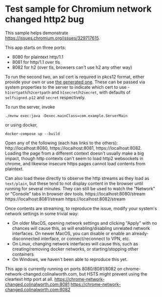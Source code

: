 # Test sample for Chromium network changed http2 bug

This sample helps demonstrate https://issues.chromium.org/issues/329717615.

This app starts on three ports:
 * 8080 for plaintext http/1.1
 * 8081 for http/1.1 over tls
 * 8082 for h2 (over tls, browsers can't use h2 any other way)

To run the second two, an ssl cert is required in pkcs12 format, either provide your own or use 
[the generated one](cert.md). These can be passed via system properties to the server to indicate
which cert to use - `h1certpath`/`h2certpath` and `h1secret`/`h2secret`, with defaults of
`selfsigned.p12` and `secret` respectively.

To run the server, invoke 
```
./mvnw exec:java -Dexec.mainClass=com.example.ServerMain
```
or using docker, 
```
docker-compose up --build
```

Open any of the following (each has links to the others): http://localhost:8080, https://localhost:8081, 
https://localhost:8082. Loading the page from a different context doesn't usually make a big impact, though
http contexts can't seem to load http2 websockets in chrome, and likewise insecure https pages cannot load
contents from plaintext.

Can also load these directly to observe the http streams as they load as `text/plain`, but these tend to not display
content in the browser until running for several minutes. They can still be used to watch the "Network" or "Console"
tabs in browser dev tools.
https://localhost:8080/stream
https://localhost:8081/stream
https://localhost:8082/stream

Once contents are streaming, to reproduce the issue, modify your system's network settings in some trivial way:
 * On older MacOS, opening network settings and clicking "Apply" with no chances will cause this, as will
enabling/disabling unrelated network interfaces. On newer MacOS, you can disable or enable an already-disconnected
interface, or connect/reconnect to VPN, etc.
 * On Linux, changing network interfaces will cause this, such as creating/removing docker networks,
or starting/stopping other containers
 * On Windows, we haven't been able to reproduce this yet.

This app is currently running on ports 8080/8081/8082 on chrome-network-changed.colinalworth.com, but HSTS might prevent
using the cleartext http port at all.
https://chrome-network-changed.colinalworth.com:8081
https://chrome-network-changed.colinalworth.com:8082